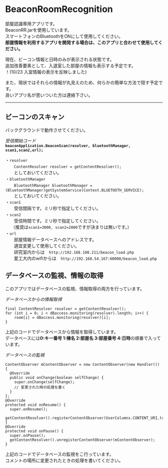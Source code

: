 # BeaconRoomRecognition

部屋認識専用アプリです。  
BeaconRR.jarを使用しています。  
スマートフォンのBluetoothをONにして使用してください。  
**部屋情報を利用するアプリを開発する場合は、このアプリと合わせて使用してください。**   
  
現在、ビーコン情報と日時のみが表示される状態です。  
追加改善要素として、入退室した部屋の情報も表示する予定です。  
！(10/23 入室情報の表示を反映しました)  

また、現状ではそれらの情報が丸見えのため、何らかの簡単な方法で隠す予定です。  
良いアプリ名が思いついた方は連絡下さい。  
  
 
***  
## ビーコンのスキャン  
バックグラウンドで動作させてください。  
  
*受信開始コード*  
**`beaconApplication.BeaconScan(resolver, bluetoothManager, scan1,scan2,url);`**  
  
・`resolver`  
　　`ContentResolver resolver = getContentResolver();`  
　　としておいてください。  
・`bluetoothManager`  
　　`BluetoothManager bluetoothManager = (BluetoothManager)getSystemService(Context.BLUETOOTH_SERVICE);`  
　　としておいてください。  
・`scan1`  
　　受信間隔です。ミリ秒で指定してください。  
・`scan2`  
　　受信時間です。ミリ秒で指定してください。  
　 （推奨は`scan1=3000, scan2=2000`ですが決まりは無いです。）  
・`url`  
　　部屋情報データベースへのアドレスです。  
　　適宜変更して使用してください。  
　　研究室内からは　`http://192.168.100.211/beacon_load.php`  
　　愛工大内のwifiからは　`http://192.168.54.167:60000/beacon_load.php`  
  
## データベースの監視、情報の取得  
このアプリではデータベースの監視、情報取得の両方を行っています。  

*データベースからの情報取得*  

    final ContentResolver resolver = getContentResolver();  
    for (int i = 0; i < dBaccess.monitoring(resolver).length; i++) {  
        room[i] = dBaccess.monitoring(resolver)[i];  
    }
上記のコードでデータベースから情報を取得しています。  
データベースには**0:キー番号 1:棟名 2:部屋名 3:部屋番号 4:日時**の順番で入っています。  

*データベースの監視*  

    ContentObserver mContentObserver = new ContentObserver(new Handler()) {  
      @Override  
      public void onChange(boolean selfChange) {  
        super.onChange(selfChange);  
        // 変更された時の処理を書く  
      }  
    };  
    @Override  
    protected void onResume() {  
      super.onResume();  
      getContentResolver().registerContentObserver(UserColumns.CONTENT_URI,true,mContentObserver);  
    }  
    @Override  
    protected void onPause() {  
      super.onPause();  
      getContentResolver().unregisterContentObserver(mContentObserver);  
    }  
上記のコードでデータベースの監視をこ行っています。  
コメントの場所に変更されたときの処理を書いてください。  
